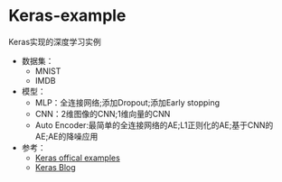 # Keras-example
Keras实现的深度学习实例<br>
* 数据集：<br>
  * MNIST<br>
  * IMDB<br>
* 模型：<br>
  * MLP：全连接网络;添加Dropout;添加Early stopping<br>
  * CNN：2维图像的CNN;1维向量的CNN<br>
  * Auto Encoder:最简单的全连接网络的AE;L1正则化的AE;基于CNN的AE;AE的降噪应用<br>
* 参考：<br>
  * [Keras offical examples](https://github.com/fchollet/keras/tree/master/examples)<br>
  * [Keras Blog](https://blog.keras.io/building-autoencoders-in-keras.html)<br>

